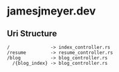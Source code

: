 # jamesjmeyer.dev

## Uri Structure

```shell
/               -> index_controller.rs
/resume         -> resume_controller.rs
/blog           -> blog_controller.rs
  /{blog_index} -> blog_controller.rs
```